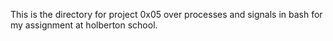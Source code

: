 This is the directory for project 0x05 over processes and signals in bash for my assignment at holberton school.
